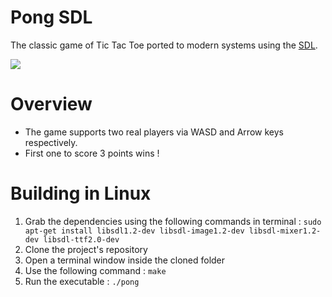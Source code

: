 # Pong SDL
The classic game of Tic Tac Toe ported to modern systems using the [SDL](https://www.libsdl.org/index.php).

<img src="https://media.giphy.com/media/hvShNDhzrxEl74r5Ev/giphy.gif">

# Overview

* The game supports two real players via WASD and Arrow keys respectively. 
* First one to score 3 points wins !

# Building in Linux

1) Grab the dependencies using the following commands in terminal : 
`sudo apt-get install libsdl1.2-dev libsdl-image1.2-dev libsdl-mixer1.2-dev libsdl-ttf2.0-dev`
2) Clone the project's repository 
3) Open a terminal window inside the cloned folder
4) Use the following command : `make`
5) Run the executable : `./pong`
